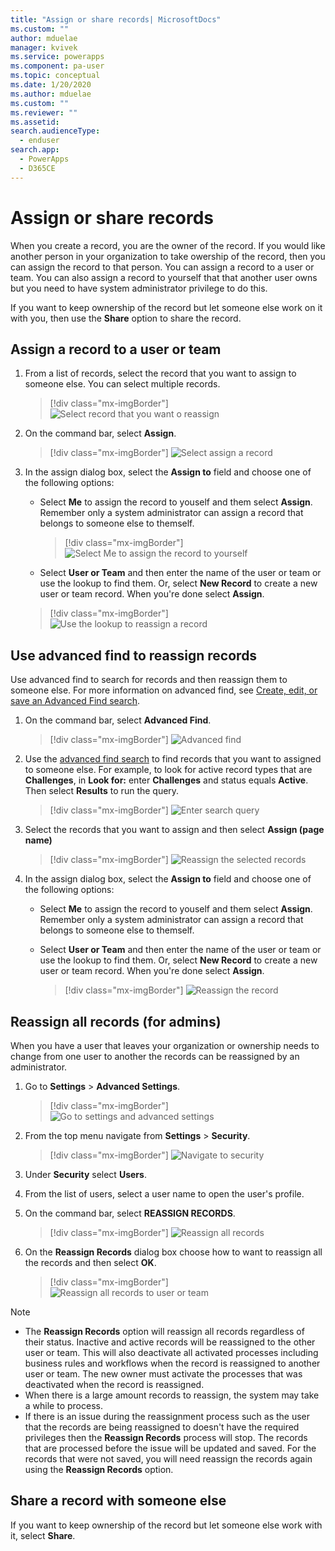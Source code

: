```yaml
---
title: "Assign or share records| MicrosoftDocs"
ms.custom: ""
author: mduelae
manager: kvivek
ms.service: powerapps
ms.component: pa-user
ms.topic: conceptual
ms.date: 1/20/2020
ms.author: mduelae
ms.custom: ""
ms.reviewer: ""
ms.assetid: 
search.audienceType: 
  - enduser
search.app: 
  - PowerApps
  - D365CE
---
```

# Assign or share records

When you create a record, you are the owner of the record. If you would like another person in your organization to take owership of the record, then you can assign the record to that person. You can assign a record to a user or team. You can also assign a record to yourself that that another user owns but you need to have system administrator privilege to do this.

If you want to keep ownership of the record but let someone else work on it with you, then use the **Share** option to share the record. 

## Assign a record to a user or team

1. From a list of records, select the record that you want to assign to someone else. You can select multiple records.

   > [!div class="mx-imgBorder"]
   > ![Select record that you want o reassign](media/reassign-1.png "Select record that you want o reassign")

2. On the command bar, select **Assign**. 

   > [!div class="mx-imgBorder"]
   > ![Select assign a record](media/reassign-2.png "[Select assign a record")

  
3. In the assign dialog box, select the **Assign to** field and choose one of the following options:
    - Select **Me** to assign the record to youself and them select **Assign**. Remember only a system administrator can assign a record that belongs to someone else to themself.
    
      > [!div class="mx-imgBorder"]
      > ![Select Me to assign the record to yourself](media/reassign-4.png "Select Me to assign the record to yourself")
    
    - Select **User or Team** and then enter the name of the user or team or use the lookup to find them. Or, select **New Record** to create a new user or team record. When you're done select **Assign**.

     > [!div class="mx-imgBorder"]
     > ![Use the lookup to reassign a record](media/reassign-3.png "Use the lookup to reassign a record")


## Use advanced find to reassign records

Use advanced find to search for records and then reassign them to someone else. For more information on advanced find, see [Create, edit, or save an Advanced Find search](advanced-find.md).


1. On the command bar, select **Advanced Find**.

   > [!div class="mx-imgBorder"]
   > ![Advanced find](media/assign3.png "advacned find")
   
2. Use the [advanced find search](advanced-find.md) to find records that you want to assigned to someone else. For example, to look for active record types that are **Challenges**, in **Look for:** enter **Challenges** and status equals **Active**. Then select **Results** to run the query.

    > [!div class="mx-imgBorder"]
    > ![Enter search query](media/reassign-5.png "Enter search query")

3. Select the records that you want to assign and then select **Assign (page name)**

   > [!div class="mx-imgBorder"]
   > ![Reassign the selected records](media/reassign-6.png "Reassign the selected records")
   
 4. In the assign dialog box, select the **Assign to** field and choose one of the following options:
 
    - Select **Me** to assign the record to youself and them select **Assign**. Remember only a system administrator can assign a record that belongs to someone else to themself.
    
    - Select **User or Team** and then enter the name of the user or team or use the lookup to find them. Or, select **New Record** to create a new user or team record. When you're done select **Assign**.
    
      > [!div class="mx-imgBorder"]
      > ![Reassign the record](media/reassign-7.png "Reassign the record")
   
 
 ## Reassign all records (for admins)
 
 When you have a user that leaves your organization or ownership needs to change from one user to another the records can be reassigned by an administrator.
 
 1. Go to **Settings** > **Advanced Settings**.
 
    > [!div class="mx-imgBorder"]
    > ![Go to settings and advanced settings](media/settings-gear-icon.png "Go to settings and advanced settings")
 
 2. From the top menu navigate from **Settings** > **Security**.
     > [!div class="mx-imgBorder"]
     > ![Navigate to security](media/reassign-8.png "Navigate to security")
 
 3. Under **Security** select **Users**.
 
 4. From the list of users, select a user name to open the user's profile.

 5. On the command bar, select **REASSIGN RECORDS**.
 
    > [!div class="mx-imgBorder"]
    > ![Reassign all records](media/assign5.png "Reassign all records")
   
 4. On the **Reassign Records** dialog box choose how to want to reassign all the records and then select **OK**.
 
    > [!div class="mx-imgBorder"]
    > ![Reassign all records to user or team](media/assign6.png "Reassign all records to user or team")
 
   > [!NOTE]
   > - The **Reassign Records** option will reassign all records regardless of their status. Inactive and active records will be reassigned to the other user or team. This will also deactivate all activated processes including business rules and workflows when the record is reassigned to another user or team. The new owner must activate the processes that was deactivated when the record is reassigned.  
   > - When there is a large amount records to reassign, the system may take a while to process. 
   > - If there is an issue during the reassignment process such as the user that the records are being reassigned to doesn't have the required privileges then the **Reassign Records** process will stop. The records that are processed before the issue will be updated and saved. For the records that were not saved, you will need reassign the records again using the **Reassign Records** option.
   
 
 
 ## Share a record with someone else
 
 If you want to keep ownership of the record but let someone else work with it, select **Share**. 
